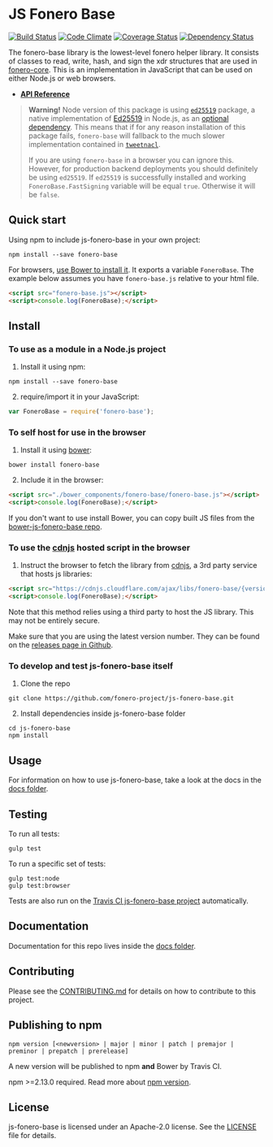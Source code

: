 # JS Fonero Base

[![Build Status](https://travis-ci.org/fonero-project/js-fonero-base.svg)](https://travis-ci.org/fonero-project/js-fonero-base)
[![Code Climate](https://codeclimate.com/github/fonero-project/js-fonero-base/badges/gpa.svg)](https://codeclimate.com/github/fonero-project/js-fonero-base)
[![Coverage Status](https://coveralls.io/repos/fonero-project/js-fonero-base/badge.svg?branch=master&service=github)](https://coveralls.io/github/fonero-project/js-fonero-base?branch=master)
[![Dependency Status](https://david-dm.org/fonero-project/js-fonero-base.svg)](https://david-dm.org/fonero-project/js-fonero-base)

The fonero-base library is the lowest-level fonero helper library.  It consists of classes
to read, write, hash, and sign the xdr structures that are used in [fonero-core](https://github.com/fonero-project/fonero-core).
This is an implementation in JavaScript that can be used on either Node.js or web browsers.

* **[API Reference](https://fonero.github.io/js-fonero-base/)**

> **Warning!** Node version of this package is using [`ed25519`](https://www.npmjs.com/package/ed25519) package, a native implementation of [Ed25519](https://ed25519.cr.yp.to/) in Node.js, as an [optional dependency](https://docs.npmjs.com/files/package.json#optionaldependencies). This means that if for any reason installation of this package fails, `fonero-base` will fallback to the much slower implementation contained in [`tweetnacl`](https://www.npmjs.com/package/tweetnacl).
>
> If you are using `fonero-base` in a browser you can ignore this. However, for production backend deployments you should definitely be using `ed25519`. If `ed25519` is successfully installed and working `FoneroBase.FastSigning` variable will be equal `true`. Otherwise it will be `false`.

## Quick start

Using npm to include js-fonero-base in your own project:
```shell
npm install --save fonero-base
```

For browsers, [use Bower to install it](#to-use-in-the-browser). It exports a
variable `FoneroBase`. The example below assumes you have `fonero-base.js`
relative to your html file.

```html
<script src="fonero-base.js"></script>
<script>console.log(FoneroBase);</script>
```

## Install

### To use as a module in a Node.js project
1. Install it using npm:

  ```shell
  npm install --save fonero-base
  ```
2. require/import it in your JavaScript:

  ```js
  var FoneroBase = require('fonero-base');
  ```

### To self host for use in the browser
1. Install it using [bower](http://bower.io):

  ```shell
  bower install fonero-base
  ```

2. Include it in the browser:

  ```html
  <script src="./bower_components/fonero-base/fonero-base.js"></script>
  <script>console.log(FoneroBase);</script>
  ```

If you don't want to use install Bower, you can copy built JS files from the [bower-js-fonero-base repo](https://github.com/fonero-project/bower-js-fonero-base).

### To use the [cdnjs](https://cdnjs.com/libraries/fonero-base) hosted script in the browser
1. Instruct the browser to fetch the library from [cdnjs](https://cdnjs.com/libraries/fonero-base), a 3rd party service that hosts js libraries:

  ```html
  <script src="https://cdnjs.cloudflare.com/ajax/libs/fonero-base/{version}/fonero-base.js"></script>
  <script>console.log(FoneroBase);</script>
  ```

Note that this method relies using a third party to host the JS library. This may not be entirely secure.

Make sure that you are using the latest version number. They can be found on the [releases page in Github](https://github.com/fonero-project/js-fonero-base/releases).

### To develop and test js-fonero-base itself
1. Clone the repo

  ```shell
  git clone https://github.com/fonero-project/js-fonero-base.git
  ```
2. Install dependencies inside js-fonero-base folder

  ```shell
  cd js-fonero-base
  npm install
  ```

## Usage
For information on how to use js-fonero-base, take a look at the docs in the [docs folder](./docs).

## Testing
To run all tests:
```shell
gulp test
```

To run a specific set of tests:
```shell
gulp test:node
gulp test:browser
```

Tests are also run on the [Travis CI js-fonero-base project](https://travis-ci.org/fonero-project/js-fonero-base) automatically.

## Documentation
Documentation for this repo lives inside the [docs folder](./docs).

## Contributing
Please see the [CONTRIBUTING.md](./CONTRIBUTING.md) for details on how to contribute to this project.

## Publishing to npm
```
npm version [<newversion> | major | minor | patch | premajor | preminor | prepatch | prerelease]
```
A new version will be published to npm **and** Bower by Travis CI.

npm >=2.13.0 required.
Read more about [npm version](https://docs.npmjs.com/cli/version).

## License
js-fonero-base is licensed under an Apache-2.0 license. See the [LICENSE](./LICENSE) file for details.
